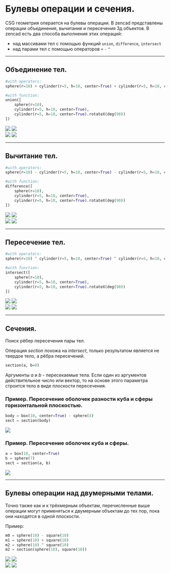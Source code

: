 # Булевы операции и сечения.

CSG геометрия операется на булевы операции. В zencad представлены операции объединения, вычитания и пересечения 3д объектов. В zencad есть два способа выполнения этих операций: 

* над массивами тел с помощью функций `union`, `difference`, `intersect`
* над парами тел с помощью операторов `+` `-` `^`

---
## Объединение тел.
```python
#with operators:
sphere(r=10) + cylinder(r=5, h=10, center=True) + cylinder(r=5, h=10, center=True).rotateX(deg(90))

#with function:
union([
	sphere(r=10), 
	cylinder(r=5, h=10, center=True), 
	cylinder(r=5, h=10, center=True).rotateX(deg(90))
])
```
![](../images/generic/union.png)
![](../images/generic/union0.png)  
![](../images/generic/union1.png)
![](../images/generic/union2.png)  

---
## Вычитание тел.
```python
#with operators:
sphere(r=10) - cylinder(r=5, h=10, center=True) - cylinder(r=5, h=10, center=True).rotateX(deg(90))

#with function:
difference([
	sphere(r=10), 
	cylinder(r=5, h=10, center=True), 
	cylinder(r=5, h=10, center=True).rotateX(deg(90))
])
```
![](../images/generic/difference.png)
![](../images/generic/difference0.png)  
![](../images/generic/difference1.png)
![](../images/generic/difference2.png)  

---
## Пересечение тел.
```python
#with operators:
sphere(r=10) ^ cylinder(r=5, h=10, center=True) ^ cylinder(r=5, h=10, center=True).rotateX(deg(90))

#with function:
intersect([
	sphere(r=10), 
	cylinder(r=5, h=10, center=True), 
	cylinder(r=5, h=10, center=True).rotateX(deg(90))
])
```
![](../images/generic/intersect.png)
![](../images/generic/intersect0.png)  
![](../images/generic/intersect1.png)
![](../images/generic/intersect2.png)  

------------------------------
## Сечения.
Поиск рёбер пересечения пары тел.

Операция _section_ похожа на _intersect_, только результатом является не твердое тело, а рёбра пересечений. 

```python
section(a, b=0)
```

Аргументы _a_ и _b_ - пересекаемые тела. Если один из аргументов действительное число или вектор, то на основе этого параметра строится тело в виде плоскости пересечения.

### Пример. Пересечение оболочек разности куба и сферы горизонтальной плоскостью.
```python
body = box(10, center=True) - sphere(4)
sect = section(body)
```
![](../images/generic/section0.png)  

### Пример. Пересечение оболочек куба и сферы.
```python
a = box(10, center=True) 
b = sphere(7)
sect = section(a, b)
```
![](../images/generic/section1.png)

---------------------------------------------
## Булевы операции над двумерными телами.
Точно также как и к трёхмерным объектам, перечисленные выше операции могут применяться к двумерным объектам до тех пор, пока они находятся в одной плоскости.

Пример:
```python
m0 = sphere(10) - square(10)
m1 = sphere(10) + square(10)
m2 = sphere(10) ^ square(10)
m2 = section(sphere(10), square(10))
```

![](../images/generic/bool20.png)
![](../images/generic/bool21.png)  
![](../images/generic/bool22.png)
![](../images/generic/bool23.png)

